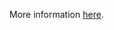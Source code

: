 More information [here](https://docs.prismacloud.io/en/enterprise-edition/policy-reference/aws-policies/aws-general-policies/bc-aws-general-30).
